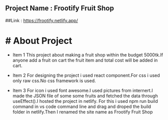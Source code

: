 ## Project Name : Frootify Fruit Shop

##Link : https://frootify.netlify.app/

#  # About Project
- Item 1 This project about making a fruit shop within the budget 5000tk.If anyone add a fruit on cart the fruit item and total cost will be added in cart.


- Item 2 For designing the project i used react component.For css i used only raw css.No css framework is used.


- Item 3 For icon i used font awesome.I used pictures from internert.I made the JSON file of some some fruits and fetched the data through useEffect().I hosted the project in netlify.
For this i used npm run build command in vs code command line and drag and droped the build folder in netlify.Then I renamed the site name as Frootify Fruit Shop
